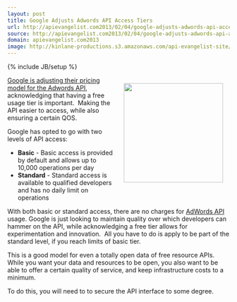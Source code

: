 ```yaml
---
layout: post
title: Google Adjusts Adwords API Access Tiers
url: http://apievangelist.com2013/02/04/google-adjusts-adwords-api-access-tiers/
source: http://apievangelist.com2013/02/04/google-adjusts-adwords-api-access-tiers/
domain: apievangelist.com2013
image: http://kinlane-productions.s3.amazonaws.com/api-evangelist-site/blog/google-adwords-300x125.jpeg
---
```

{% include JB/setup %}
<p><a href="https://developers.google.com/adwords/api/" target="_blank"><img style="padding: 15px;" src="https://s3.amazonaws.com/kinlane-productions/google-adwords/google-adwords-300x125.jpeg" alt="" width="225" align="right" /></a></p>
<p><a href="http://googleadsdeveloper.blogspot.com/2013/01/new-simplified-adwords-api-pricing.html" target="_blank">Google is adjusting their pricing model for the Adwords API</a>, acknowledging that having a free usage tier is important. &nbsp;Making the API easier to access, while also ensuring a certain QOS.</p>
<p>Google has opted to go with two levels of API access:</p>
<ul class="mainlist">
<li><strong>Basic</strong> - Basic access is provided by default and allows up to 10,000 operations per day</li>
<li><strong>Standard</strong> - Standard access is available to qualified developers and has no daily limit on operations</li>
</ul>
<p>With both basic or standard access, there are no charges for <a href="https://developers.google.com/adwords/api/" target="_blank">AdWords API</a> usage.  Google is just looking to maintain quality over which developers can hammer on the API, while acknowledging a free tier allows for experimentation and innovation. &nbsp;All you have to do is apply to be part of the standard level, if you reach limits of basic tier.</p>
<p>This is a good model for even a totally open data of free resource APIs.  While you want your data and resources to be open, you also want to be able to offer a certain quality of service, and keep infrastructure costs to a minimum.</p>
<p>To do this, you will need to to secure the API interface to some degree.</p>
